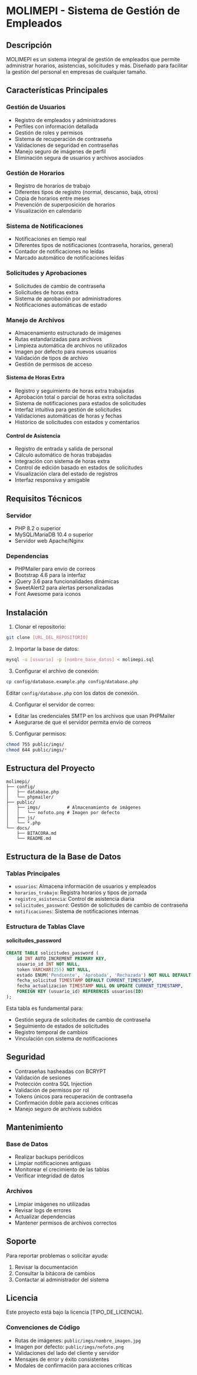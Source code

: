 # MOLIMEPI - Sistema de Gestión de Empleados

## Descripción
MOLIMEPI es un sistema integral de gestión de empleados que permite administrar horarios, asistencias, solicitudes y más. Diseñado para facilitar la gestión del personal en empresas de cualquier tamaño.

## Características Principales

### Gestión de Usuarios
- Registro de empleados y administradores
- Perfiles con información detallada
- Gestión de roles y permisos
- Sistema de recuperación de contraseña
- Validaciones de seguridad en contraseñas
- Manejo seguro de imágenes de perfil
- Eliminación segura de usuarios y archivos asociados

### Gestión de Horarios
- Registro de horarios de trabajo
- Diferentes tipos de registro (normal, descanso, baja, otros)
- Copia de horarios entre meses
- Prevención de superposición de horarios
- Visualización en calendario

### Sistema de Notificaciones
- Notificaciones en tiempo real
- Diferentes tipos de notificaciones (contraseña, horarios, general)
- Contador de notificaciones no leídas
- Marcado automático de notificaciones leídas

### Solicitudes y Aprobaciones
- Solicitudes de cambio de contraseña
- Solicitudes de horas extra
- Sistema de aprobación por administradores
- Notificaciones automáticas de estado

### Manejo de Archivos
- Almacenamiento estructurado de imágenes
- Rutas estandarizadas para archivos
- Limpieza automática de archivos no utilizados
- Imagen por defecto para nuevos usuarios
- Validación de tipos de archivo
- Gestión de permisos de acceso

#### Sistema de Horas Extra
- Registro y seguimiento de horas extra trabajadas
- Aprobación total o parcial de horas extra solicitadas
- Sistema de notificaciones para estados de solicitudes
- Interfaz intuitiva para gestión de solicitudes
- Validaciones automáticas de horas y fechas
- Histórico de solicitudes con estados y comentarios

#### Control de Asistencia
- Registro de entrada y salida de personal
- Cálculo automático de horas trabajadas
- Integración con sistema de horas extra
- Control de edición basado en estados de solicitudes
- Visualización clara del estado de registros
- Interfaz responsiva y amigable

## Requisitos Técnicos

### Servidor
- PHP 8.2 o superior
- MySQL/MariaDB 10.4 o superior
- Servidor web Apache/Nginx

### Dependencias
- PHPMailer para envío de correos
- Bootstrap 4.6 para la interfaz
- jQuery 3.6 para funcionalidades dinámicas
- SweetAlert2 para alertas personalizadas
- Font Awesome para iconos

## Instalación

1. Clonar el repositorio:
```bash
git clone [URL_DEL_REPOSITORIO]
```

2. Importar la base de datos:
```bash
mysql -u [usuario] -p [nombre_base_datos] < molimepi.sql
```

3. Configurar el archivo de conexión:
```bash
cp config/database.example.php config/database.php
```
Editar `config/database.php` con los datos de conexión.

4. Configurar el servidor de correo:
- Editar las credenciales SMTP en los archivos que usan PHPMailer
- Asegurarse de que el servidor permita envío de correos

5. Configurar permisos:
```bash
chmod 755 public/imgs/
chmod 644 public/imgs/*
```

## Estructura del Proyecto

```
molimepi/
├── config/
│   ├── database.php
│   └── phpmailer/
├── public/
│   ├── imgs/          # Almacenamiento de imágenes
│   │   └── nofoto.png # Imagen por defecto
│   ├── js/
│   └── *.php
└── docs/
    ├── BITACORA.md
    └── README.md
```

## Estructura de la Base de Datos

### Tablas Principales
- `usuarios`: Almacena información de usuarios y empleados
- `horarios_trabajo`: Registra horarios y tipos de jornada
- `registro_asistencia`: Control de asistencia diaria
- `solicitudes_password`: Gestión de solicitudes de cambio de contraseña
- `notificaciones`: Sistema de notificaciones internas

### Estructura de Tablas Clave

#### solicitudes_password
```sql
CREATE TABLE solicitudes_password (
    id INT AUTO_INCREMENT PRIMARY KEY,
    usuario_id INT NOT NULL,
    token VARCHAR(255) NOT NULL,
    estado ENUM('Pendiente', 'Aprobada', 'Rechazada') NOT NULL DEFAULT 'Pendiente',
    fecha_solicitud TIMESTAMP DEFAULT CURRENT_TIMESTAMP,
    fecha_actualizacion TIMESTAMP NULL ON UPDATE CURRENT_TIMESTAMP,
    FOREIGN KEY (usuario_id) REFERENCES usuarios(ID)
);
```

Esta tabla es fundamental para:
- Gestión segura de solicitudes de cambio de contraseña
- Seguimiento de estados de solicitudes
- Registro temporal de cambios
- Vinculación con sistema de notificaciones

## Seguridad

- Contraseñas hasheadas con BCRYPT
- Validación de sesiones
- Protección contra SQL Injection
- Validación de permisos por rol
- Tokens únicos para recuperación de contraseña
- Confirmación doble para acciones críticas
- Manejo seguro de archivos subidos

## Mantenimiento

### Base de Datos
- Realizar backups periódicos
- Limpiar notificaciones antiguas
- Monitorear el crecimiento de las tablas
- Verificar integridad de datos

### Archivos
- Limpiar imágenes no utilizadas
- Revisar logs de errores
- Actualizar dependencias
- Mantener permisos de archivos correctos

## Soporte

Para reportar problemas o solicitar ayuda:
1. Revisar la documentación
2. Consultar la bitácora de cambios
3. Contactar al administrador del sistema

## Licencia
Este proyecto está bajo la licencia [TIPO_DE_LICENCIA].

### Convenciones de Código
- Rutas de imágenes: `public/imgs/nombre_imagen.jpg`
- Imagen por defecto: `public/imgs/nofoto.png`
- Validaciones del lado del cliente y servidor
- Mensajes de error y éxito consistentes
- Modales de confirmación para acciones críticas
